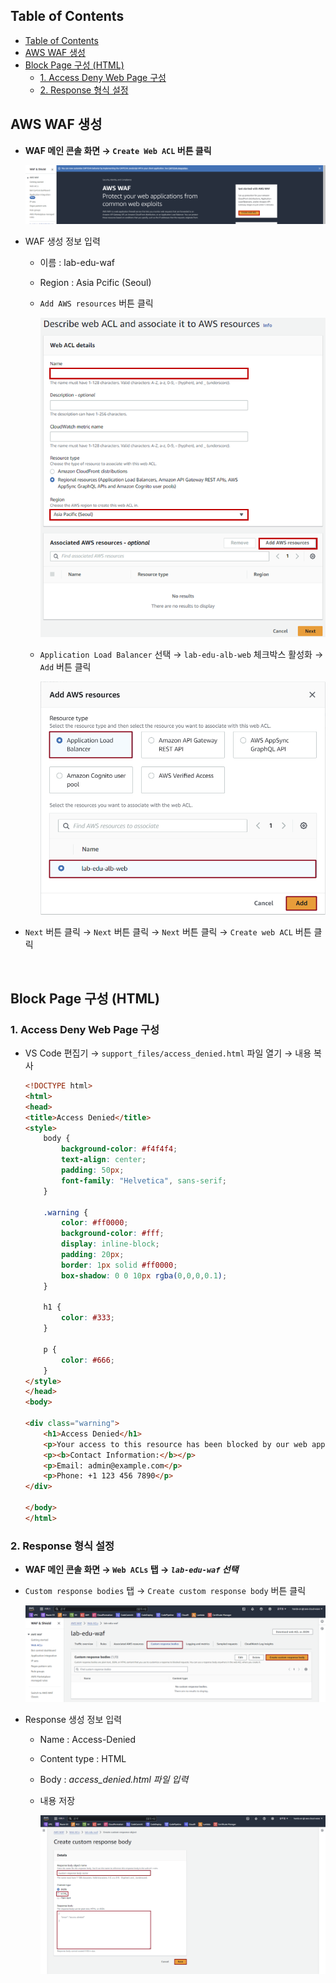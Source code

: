 ## Table of Contents
- [Table of Contents](#table-of-contents)
- [AWS WAF 생성](#aws-waf-생성)
- [Block Page 구성 (HTML)](#block-page-구성-html)
  - [1. Access Deny Web Page 구성](#1-access-deny-web-page-구성)
  - [2. Response 형식 설정](#2-response-형식-설정)

## AWS WAF 생성

- **WAF 메인 콘솔 화면 → `Create Web ACL` 버튼 클릭**

    ![alt text](./img/waf_01.png)

- WAF 생성 정보 입력

    - 이름 : lab-edu-waf

    - Region : Asia Pcific (Seoul)

    - `Add AWS resources` 버튼 클릭

        ![alt text](./img/waf_02.png)

    - `Application Load Balancer` 선택 → `lab-edu-alb-web` 체크박스 활성화 → `Add` 버튼 클릭

        ![alt text](./img/waf_03.png)
    
- `Next` 버튼 클릭 → `Next` 버튼 클릭 → `Next` 버튼 클릭 → `Create web ACL` 버튼 클릭

<br>



## Block Page 구성 (HTML)

### 1. Access Deny Web Page 구성

- VS Code 편집기 → `support_files/access_denied.html` 파일 열기 → 내용 복사

    ```html
    <!DOCTYPE html>
    <html>
    <head>
    <title>Access Denied</title>
    <style>
        body {
            background-color: #f4f4f4;
            text-align: center;
            padding: 50px;
            font-family: "Helvetica", sans-serif;
        }

        .warning {
            color: #ff0000;
            background-color: #fff;
            display: inline-block;
            padding: 20px;
            border: 1px solid #ff0000;
            box-shadow: 0 0 10px rgba(0,0,0,0.1);
        }

        h1 {
            color: #333;
        }

        p {
            color: #666;
        }
    </style>
    </head>
    <body>

    <div class="warning">
        <h1>Access Denied</h1>
        <p>Your access to this resource has been blocked by our web application firewall due to suspicious activity. If you believe this is an error, please contact the website administrator.</p>
        <p><b>Contact Information:</b></p>
        <p>Email: admin@example.com</p>
        <p>Phone: +1 123 456 7890</p>
    </div>

    </body>
    </html>
    ```

### 2. Response 형식 설정

- **WAF 메인 콘솔 화면 → `Web ACLs` 탭 → *`lab-edu-waf` 선택***

- `Custom response bodies`  탭 → `Create custom response body` 버튼 클릭

    ![alt text](./img/error_page_01.png)

- Response 생성 정보 입력

    - Name : Access-Denied

    - Content type : HTML

    - Body : *access_denied.html 파일 입력*

    - 내용 저장
    
        ![alt text](./img/error_page_02.png)
